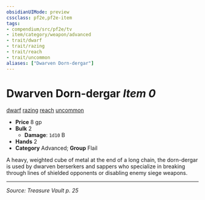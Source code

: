 ```yaml
---
obsidianUIMode: preview
cssclass: pf2e,pf2e-item
tags:
- compendium/src/pf2e/tv
- item/category/weapon/advanced
- trait/dwarf
- trait/razing
- trait/reach
- trait/uncommon
aliases: ["Dwarven Dorn-dergar"]
---
```

# Dwarven Dorn-dergar *Item 0*  
[dwarf](rules/traits/dwarf.md "Dwarf Ancestry & Heritage Trait")  [razing](rules/traits/razing-tv.md "Razing Weapon Trait")  [reach](rules/traits/reach.md "Reach Weapon Trait")  [uncommon](rules/traits/uncommon.md "Uncommon Rarity Trait")  

- **Price** 8 gp
- **Bulk** 2
  - **Damage**: `1d10` B
- **Hands** 2
- **Category** Advanced; **Group** Flail 

A heavy, weighted cube of metal at the end of a long chain, the dorn-dergar is used by dwarven berserkers and sappers who specialize in breaking through lines of shielded opponents or disabling enemy siege weapons.


---
*Source: Treasure Vault p. 25*